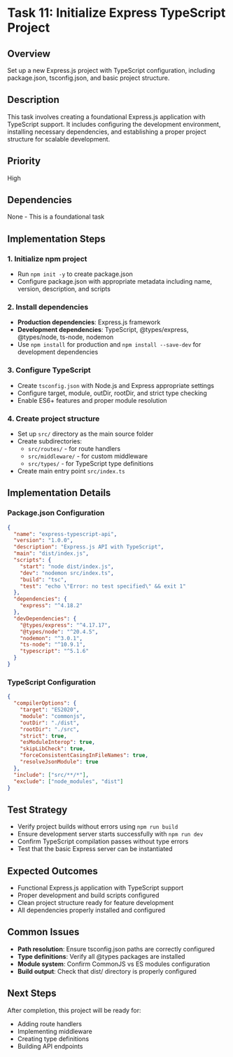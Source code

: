# Task 11: Initialize Express TypeScript Project

## Overview
Set up a new Express.js project with TypeScript configuration, including package.json, tsconfig.json, and basic project structure.

## Description
This task involves creating a foundational Express.js application with TypeScript support. It includes configuring the development environment, installing necessary dependencies, and establishing a proper project structure for scalable development.

## Priority
High

## Dependencies
None - This is a foundational task

## Implementation Steps

### 1. Initialize npm project
- Run `npm init -y` to create package.json
- Configure package.json with appropriate metadata including name, version, description, and scripts

### 2. Install dependencies
- **Production dependencies**: Express.js framework
- **Development dependencies**: TypeScript, @types/express, @types/node, ts-node, nodemon
- Use `npm install` for production and `npm install --save-dev` for development dependencies

### 3. Configure TypeScript
- Create `tsconfig.json` with Node.js and Express appropriate settings
- Configure target, module, outDir, rootDir, and strict type checking
- Enable ES6+ features and proper module resolution

### 4. Create project structure
- Set up `src/` directory as the main source folder
- Create subdirectories:
  - `src/routes/` - for route handlers
  - `src/middleware/` - for custom middleware
  - `src/types/` - for TypeScript type definitions
- Create main entry point `src/index.ts`

## Implementation Details

### Package.json Configuration
```json
{
  "name": "express-typescript-api",
  "version": "1.0.0",
  "description": "Express.js API with TypeScript",
  "main": "dist/index.js",
  "scripts": {
    "start": "node dist/index.js",
    "dev": "nodemon src/index.ts",
    "build": "tsc",
    "test": "echo \"Error: no test specified\" && exit 1"
  },
  "dependencies": {
    "express": "^4.18.2"
  },
  "devDependencies": {
    "@types/express": "^4.17.17",
    "@types/node": "^20.4.5",
    "nodemon": "^3.0.1",
    "ts-node": "^10.9.1",
    "typescript": "^5.1.6"
  }
}
```

### TypeScript Configuration
```json
{
  "compilerOptions": {
    "target": "ES2020",
    "module": "commonjs",
    "outDir": "./dist",
    "rootDir": "./src",
    "strict": true,
    "esModuleInterop": true,
    "skipLibCheck": true,
    "forceConsistentCasingInFileNames": true,
    "resolveJsonModule": true
  },
  "include": ["src/**/*"],
  "exclude": ["node_modules", "dist"]
}
```

## Test Strategy
- Verify project builds without errors using `npm run build`
- Ensure development server starts successfully with `npm run dev`
- Confirm TypeScript compilation passes without type errors
- Test that the basic Express server can be instantiated

## Expected Outcomes
- Functional Express.js application with TypeScript support
- Proper development and build scripts configured
- Clean project structure ready for feature development
- All dependencies properly installed and configured

## Common Issues
- **Path resolution**: Ensure tsconfig.json paths are correctly configured
- **Type definitions**: Verify all @types packages are installed
- **Module system**: Confirm CommonJS vs ES modules configuration
- **Build output**: Check that dist/ directory is properly configured

## Next Steps
After completion, this project will be ready for:
- Adding route handlers
- Implementing middleware
- Creating type definitions
- Building API endpoints